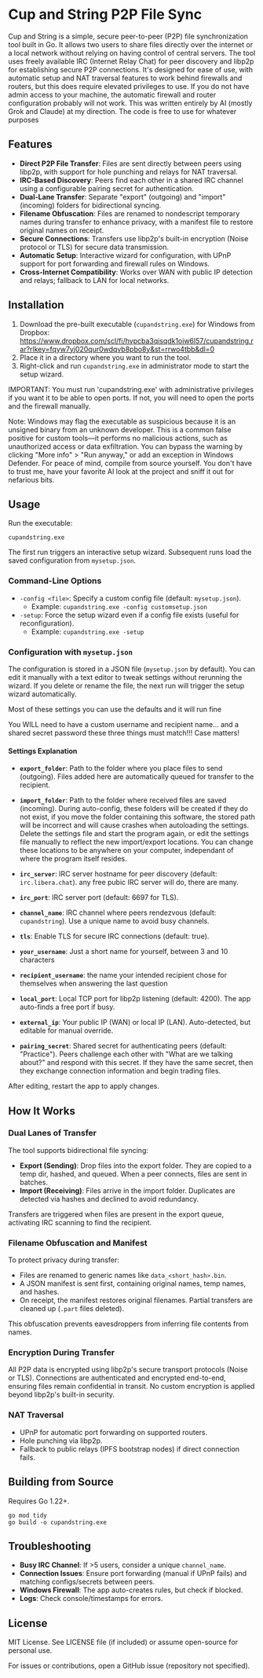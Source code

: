 # Cup and String P2P File Sync

Cup and String is a simple, secure peer-to-peer (P2P) file synchronization tool built in Go. It allows two users to share files directly over the internet or a local network without relying on having control of central servers. The tool uses freely available IRC (Internet Relay Chat) for peer discovery and libp2p for establishing secure P2P connections. It's designed for ease of use, with automatic setup and NAT traversal features to work behind firewalls and routers, but this does require elevated privileges to use.  If you do not have admin access to your machine, the automatic firewall and router configuration probably will not work.  This was written entirely by AI (mostly Grok and Claude) at my direction.  The code is free to use for whatever purposes

## Features
- **Direct P2P File Transfer**: Files are sent directly between peers using libp2p, with support for hole punching and relays for NAT traversal.
- **IRC-Based Discovery**: Peers find each other in a shared IRC channel using a configurable pairing secret for authentication.
- **Dual-Lane Transfer**: Separate "export" (outgoing) and "import" (incoming) folders for bidirectional syncing.
- **Filename Obfuscation**: Files are renamed to nondescript temporary names during transfer to enhance privacy, with a manifest file to restore original names on receipt.
- **Secure Connections**: Transfers use libp2p's built-in encryption (Noise protocol or TLS) for secure data transmission.
- **Automatic Setup**: Interactive wizard for configuration, with UPnP support for port forwarding and firewall rules on Windows.
- **Cross-Internet Compatibility**: Works over WAN with public IP detection and relays; fallback to LAN for local networks.

## Installation
1. Download the pre-built executable (`cupandstring.exe`) for Windows from
 	Dropbox: https://www.dropbox.com/scl/fi/hvpcba3qisqdk1oiw6l57/cupandstring.rar?rlkey=fqyw7yj020qur0wdqvb8pbo8y&st=rrwo4tbb&dl=0
2. Place it in a directory where you want to run the tool.
3. Right-click and run `cupandstring.exe` in administrator mode to start the setup wizard.

IMPORTANT: You must run 'cupandstring.exe' with administrative privileges if you want it to be able to open ports.  If not, you will need to open the ports and the firewall manually.


Note: Windows may flag the executable as suspicious because it is an unsigned binary from an unknown developer. This is a common false positive for custom tools—it performs no malicious actions, such as unauthorized access or data exfiltration. You can bypass the warning by clicking "More info" > "Run anyway," or add an exception in Windows Defender. For peace of mind, compile from source yourself. You don't have to trust me, have your favorite AI look at the project and sniff it out for nefarious bits.

## Usage
Run the executable:
```
cupandstring.exe
```
The first run triggers an interactive setup wizard. Subsequent runs load the saved configuration from `mysetup.json`.

### Command-Line Options
- `-config <file>`: Specify a custom config file (default: `mysetup.json`).
  - Example: `cupandstring.exe -config customsetup.json`
- `-setup`: Force the setup wizard even if a config file exists (useful for reconfiguration).
  - Example: `cupandstring.exe -setup`

### Configuration with `mysetup.json`
The configuration is stored in a JSON file (`mysetup.json` by default). You can edit it manually with a text editor to tweak settings without rerunning the wizard. If you delete or rename the file, the next run will trigger the setup wizard automatically.

Most of these settings you can use the defaults and it will run fine

You WILL need to have a custom username and recipient name... and a shared secret password
these three things must match!!!  Case matters! 

#### Settings Explanation
- **`export_folder`**: Path to the folder where you place files to send (outgoing). Files added here are automatically queued for transfer to the recipient.  
- **`import_folder`**: Path to the folder where received files are saved (incoming).
 During auto-config, these folders will be created if they do not exist, if you move the folder containing this software, the stored path will be incorrect and will cause crashes when autoloading the settings.  Delete the settings file and start the program again, or edit the settings file manually to reflect the new import/export locations.  You can change these locations to be anywhere on your computer, independant of where the program itself resides.


- **`irc_server`**: IRC server hostname for peer discovery (default: `irc.libera.chat`).
	any free pubic IRC server will do, there are many.
- **`irc_port`**: IRC server port (default: 6697 for TLS).
- **`channel_name`**: IRC channel where peers rendezvous (default: `cupandstring`). Use a unique name to avoid busy channels.
- **`tls`**: Enable TLS for secure IRC connections (default: true).
- **`your_username`**: Just a short name for yourself, between 3 and 10 characters
- **`recipient_username`**: the name your intended recipient chose for themselves when answering the last question
- **`local_port`**: Local TCP port for libp2p listening (default: 4200). The app auto-finds a free port if busy.
- **`external_ip`**: Your public IP (WAN) or local IP (LAN). Auto-detected, but editable for manual override.  
- **`pairing_secret`**: Shared secret for authenticating peers (default: "Practice"). Peers challenge each other with "What are we talking about?" and respond with this secret.  If they have the same secret, then they exchange connection information and begin trading files.

After editing, restart the app to apply changes.

## How It Works
### Dual Lanes of Transfer
The tool supports bidirectional file syncing:
- **Export (Sending)**: Drop files into the export folder. They are copied to a temp dir, hashed, and queued. When a peer connects, files are sent in batches.
- **Import (Receiving)**: Files arrive in the import folder. Duplicates are detected via hashes and declined to avoid redundancy.

Transfers are triggered when files are present in the export queue, activating IRC scanning to find the recipient.

### Filename Obfuscation and Manifest
To protect privacy during transfer:
- Files are renamed to generic names like `data_<short_hash>.bin`.
- A JSON manifest is sent first, containing original names, temp names, and hashes.
- On receipt, the manifest restores original filenames. Partial transfers are cleaned up (`.part` files deleted).

This obfuscation prevents eavesdroppers from inferring file contents from names.

### Encryption During Transfer
All P2P data is encrypted using libp2p's secure transport protocols (Noise or TLS). Connections are authenticated and encrypted end-to-end, ensuring files remain confidential in transit. No custom encryption is applied beyond libp2p's built-in security.

### NAT Traversal
- UPnP for automatic port forwarding on supported routers.
- Hole punching via libp2p.
- Fallback to public relays (IPFS bootstrap nodes) if direct connection fails.

## Building from Source
Requires Go 1.22+.
```
go mod tidy
go build -o cupandstring.exe
```

## Troubleshooting
- **Busy IRC Channel**: If >5 users, consider a unique `channel_name`.
- **Connection Issues**: Ensure port forwarding (manual if UPnP fails) and matching configs/secrets between peers.
- **Windows Firewall**: The app auto-creates rules, but check if blocked.
- **Logs**: Check console/timestamps for errors.

## License
MIT License. See LICENSE file (if included) or assume open-source for personal use.

For issues or contributions, open a GitHub issue (repository not specified).
